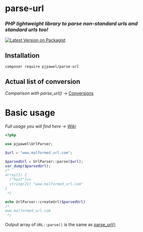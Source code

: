 # parse-url
### *PHP lightweight library to parse non-standard urls and standard urls too!*

[![Latest Version on Packagist](https://img.shields.io/packagist/v/pjpawel/parse-url.svg?style=flat-square)](https://packagist.org/packages/pjpawel/parse-url)
<!--[![Tests](https://github.com/pjpawel/parse-url)](https://github.com/pjpawel/parse-url)-->
<!--[![Total Downloads](https://img.shields.io/packagist/dt/spatie/url.svg?style=flat-square)](https://packagist.org/packages/spatie/url)-->

## Installation
```
composer require pjpawel/parse-url
```

## Actual list of conversion
*Comparison with parse_url()* ->
[Conversions](../master/Conversions.md)

# Basic usage
*Full usage you will find here -> [Wiki](https://github.com/pjpawel/parse-url/wiki)*
```php
<?php

use pjpawel\UrlParser;

$url = "www.malformed_url.com";

$parsedUrl = UrlParser::parse($url);
var_dump($parsedUrl);
/*
array(1) {
  ["host"]=>
  string(21) "www.malformed_url.com"
}
 */

echo UrlParser::createUrl($parsedUrl)
/*
www.malformed_url.com
 */
```
Output array of `URL::parse()` is the same as [parse_url()](https://www.php.net/manual/en/function.parse-url.php)
